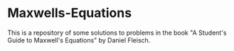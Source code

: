 # Maxwells-Equations
This is a repository of some solutions to problems in the book "A Student's Guide to Maxwell's Equations" by Daniel Fleisch.
